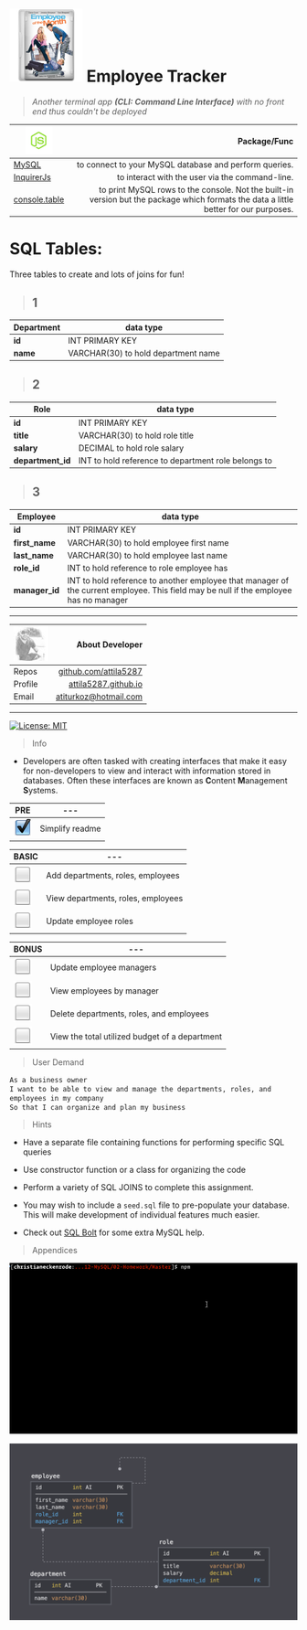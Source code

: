# ![alt text](https://raw.githubusercontent.com/attila5287/img_readme/main/all/ee.png  "node-js-png") Employee Tracker

> *Another terminal app **(CLI: Command Line Interface)**  with no front end thus couldn't be deployed*

| ![alt text](https://raw.githubusercontent.com/attila5287/img_readme/main/all/js.png  "node-js-png") | Package/Func | 
| ------------- |-------------:|
| [MySQL](https://www.npmjs.com/package/mysql) | to connect to your MySQL database and perform queries.
| [InquirerJs](https://www.npmjs.com/package/inquirer/v/0.2.3) | to interact with the user via the command-line.
| [console.table](https://www.npmjs.com/package/console.table) | to print MySQL rows to the console. Not the built-in version but the package which formats the data a little better for our purposes.


# SQL Tables:
Three tables to create and lots of joins for fun!

> 1
> ---
| **Department** |data type|
|---|---|
  **id** | INT PRIMARY KEY
  **name** | VARCHAR(30) to hold department name

> 2
> ---
| **Role**|data type|
|---|---|
|**id** | INT PRIMARY KEY
|**title** |  VARCHAR(30) to hold role title
|**salary** |  DECIMAL to hold role salary
|**department_id** |  INT to hold reference to department role belongs to

> 3
> ---
 **Employee**|data type|
|---|---|
| **id** | INT PRIMARY KEY|
| **first_name** | VARCHAR(30) to hold employee first name|
| **last_name** | VARCHAR(30) to hold employee last name|
| **role_id** | INT to hold reference to role employee has|
| **manager_id** | INT to hold reference to another employee that manager of the current employee. This field may be null if the employee has no manager
***

| ![alt text]( https://raw.githubusercontent.com/attila5287/img_readme/main/all/dev.jpg "dev-icon") | About Developer | 
| -------------   | -------------: |
| Repos | [github.com/attila5287 ](https://github.com/attila5287/) |
| Profile | [ attila5287.github.io ](https:///attila5287.github.io/) |
| Email    |  atiturkoz@hotmail.com | 
---
[![License: MIT](https://img.shields.io/badge/License-MIT-yellow.svg)](https://opensource.org/licenses/MIT) 


> Info

* Developers are often tasked with creating interfaces that make it easy for non-developers to view and interact with information stored in databases. Often these interfaces are known as **C**ontent **M**anagement **S**ystems. 
 
|**PRE**|---|
|---|---|
|![chk][1]| Simplify readme|

|**BASIC**|---|
|---|---|
|![chk][0]| Add departments, roles, employees|
|![chk][0]| View departments, roles, employees|
|![chk][0]| Update employee roles|


|**BONUS** |---|
|--- |---|
|![chk][0]| Update employee managers|
|![chk][0]| View employees by manager|
|![chk][0]| Delete departments, roles, and employees|
|![chk][0]| View the total utilized budget of a department|


[0]: https://raw.githubusercontent.com/attila5287/img_readme/main/all/checkbox0.png
[1]: https://raw.githubusercontent.com/attila5287/img_readme/main/all/checkbox1.png

> User Demand
```
As a business owner
I want to be able to view and manage the departments, roles, and employees in my company
So that I can organize and plan my business
```
> Hints
* Have a separate file containing functions for performing specific SQL queries 
* Use constructor function or a class for organizing the code
* Perform a variety of SQL JOINS to complete this assignment.


* You may wish to include a `seed.sql` file to pre-populate your database. This will make development of individual features much easier.


* Check out [SQL Bolt](https://sqlbolt.com/) for some extra MySQL help.

> Appendices

![Employee Tracker](Assets/employee-tracker.gif)

![Database Schema](Assets/schema.png)
